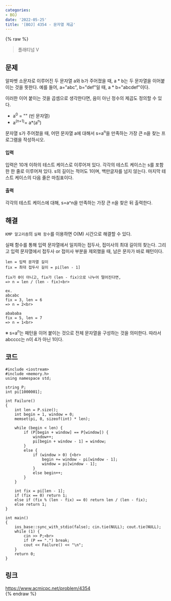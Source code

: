 ```yaml
---
categories:
- BOJ
date: '2022-05-25'
title: '[BOJ] 4354 - 문자열 제곱'
---
```


{% raw %}
> 플래티넘 V<br>

## 문제
알파벳 소문자로 이루어진 두 문자열 a와 b가 주어졌을 때, a * b는 두 문자열을 이어붙이는 것을 뜻한다. 예를 들어, a="abc", b="def"일 때, a * b="abcdef"이다.

이러한 이어 붙이는 것을 곱셈으로 생각한다면, 음이 아닌 정수의 제곱도 정의할 수 있다.

-   a<sup>0</sup> = "" (빈 문자열)<br>
-   a<sup>(n+1)</sup>= a*(a<sup>n</sup>)

문자열 s가 주어졌을 때, 어떤 문자열 a에 대해서 s=a<sup>n</sup>을 만족하는 가장 큰 n을 찾는 프로그램을 작성하시오.

#### 입력
입력은 10개 이하의 테스트 케이스로 이루어져 있다. 각각의 테스트 케이스는 s를 포함한 한 줄로 이루어져 있다. s의 길이는 적어도 1이며, 백만글자를 넘지 않는다. 마지막 테스트 케이스의 다음 줄은 마침표이다.

#### 출력
각각의 테스트 케이스에 대해, s=a^n을 만족하는 가장 큰 n을 찾은 뒤 출력한다.

## 해결
`KMP 알고리즘`의 `실패 함수`를 이용하면 O(M) 시간으로 해결할 수 있다.

실패 함수를 통해 입력 문자열에서 일치하는 접두사, 접미사의 최대 길이의  찾는다. 그리고 입력 문자열에서 접두사 or 접미사 부분을 제외했을 때, 남은 문자가 바로 패턴이다.
```
len = 입력 문자열 길이
fix = 최대 접두사 길이 = pi[len - 1]

fix가 0이 아니고, fix가 (len - fix)으로 나누어 떨어진다면,
=> n = len / (len - fix)<br>

ex. 
abcabc
fix = 3, len = 6
=> n = 2<br>

abababa
fix = 5, len = 7
=> n = 1<br>
```

※ s=a<sup>n</sup>는 패턴을 이어 붙이는 것으로 전체 문자열을 구성하는 것을 의미한다. 따라서 abcccc는 n이 4가 아닌 1이다.

## 코드
```
#include <iostream>
#include <memory.h>
using namespace std;

string P;
int pi[1000001];

int Failure()
{
	int len = P.size();
	int begin = 1, window = 0;
	memset(pi, 0, sizeof(int) * len);

	while (begin < len) {
		if (P[begin + window] == P[window]) {
			window++;
			pi[begin + window - 1] = window;
		}
		else {
			if (window > 0) {<br>
				begin += window - pi[window - 1];
				window = pi[window - 1];
			}
			else begin++;
		}
	}

	int fix = pi[len - 1];
	if (fix == 0) return 1;
	else if (fix % (len - fix) == 0) return len / (len - fix);
	else return 1;
}

int main()
{
	ios_base::sync_with_stdio(false); cin.tie(NULL); cout.tie(NULL);
	while (1) {
		cin >> P;<br>
		if (P == ".") break;
		cout << Failure() << "\n";
	}
	return 0;
}
```

## 링크
https://www.acmicpc.net/problem/4354<br>
{% endraw %}